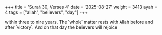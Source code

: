 +++
title = 'Surah 30, Verses 4'
date = '2025-08-27'
weight = 3413
ayah = 4
tags = ["allah", "believers", "day"]
+++

within three to nine years. The ˹whole˺ matter rests with Allah before and after ˹victory˺. And on that day the believers will rejoice